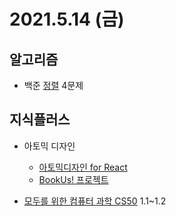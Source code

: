 # 2021.5.14 (금)

## 알고리즘

- 백준 [정렬](https://www.acmicpc.net/step/22) 4문제

## 지식플러스

- 아토믹 디자인

  - [아토믹디자인 for React](https://medium.com/@inthewalter/atomic-design-for-react-514660f93ba)
  - [BookUs! 프로젝트](https://github.com/connect-foundation/2019-12)

- [모두를 위한 컴퓨터 과학 CS50](https://www.boostcourse.org/cs112) 1.1~1.2
